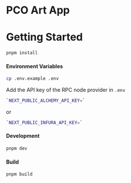 # PCO Art App

# Getting Started

```bash
pnpm install
```

#### Environment Variables

```bash
cp .env.example .env
```

Add the API key of the RPC node provider in `.env`

```bash
`NEXT_PUBLIC_ALCHEMY_API_KEY=`
```

or

```bash
`NEXT_PUBLIC_INFURA_API_KEY=`
```

#### Development

```bash
pnpm dev
```

#### Build

```bash
pnpm build
```
